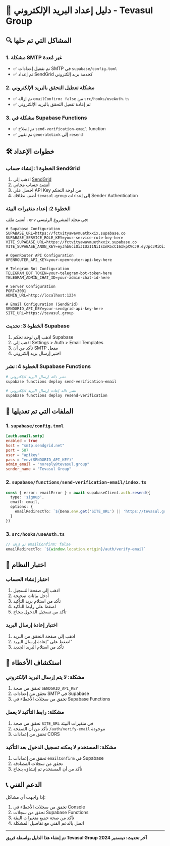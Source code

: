 # 📧 دليل إعداد البريد الإلكتروني - Tevasul Group

## 🔍 **المشاكل التي تم حلها**

### **1. مشكلة SMTP غير مُعدة**
- ✅ تم تفعيل إعدادات SMTP في `supabase/config.toml`
- ✅ تم إعداد SendGrid كخدمة بريد إلكتروني

### **2. مشكلة تعطيل التحقق بالبريد الإلكتروني**
- ✅ تم إزالة `emailConfirm: false` من `src/hooks/useAuth.ts`
- ✅ تم إعادة تفعيل التحقق بالبريد الإلكتروني

### **3. مشكلة في Supabase Functions**
- ✅ تم إصلاح `send-verification-email` function
- ✅ تم تغيير `generateLink` إلى `resend`

## 🛠️ **خطوات الإعداد**

### **الخطوة 1: إنشاء حساب SendGrid**

1. اذهب إلى [SendGrid](https://sendgrid.com/)
2. أنشئ حساب مجاني
3. احصل على API Key من لوحة التحكم
4. أضف نطاقك `tevasul.group` إلى إعدادات Sender Authentication

### **الخطوة 2: إعداد متغيرات البيئة**

أنشئ ملف `.env` في مجلد المشروع الرئيسي:

```env
# Supabase Configuration
SUPABASE_URL=https://fctvityawavmuethxxix.supabase.co
SUPABASE_SERVICE_ROLE_KEY=your-service-role-key-here
VITE_SUPABASE_URL=https://fctvityawavmuethxxix.supabase.co
VITE_SUPABASE_ANON_KEY=eyJhbGciOiJIUzI1NiIsInR5cCI6IkpXVCJ9.eyJpc3MiOiJzdXBhYmFzZSIsInJlZiI6ImZjdHZpdHlhd2F2bXVldGh4eGl4Iiwicm9sZSI6ImFub24iLCJpYXQiOjE3NTUwNzA5ODAsImV4cCI6MjA3MDY0Njk4MH0.d6T4MrGgV3vKZjcQ02vjf8_oDeRu9SJQXNgA0LJHlq0

# OpenRouter API Configuration
OPENROUTER_API_KEY=your-openrouter-api-key-here

# Telegram Bot Configuration
TELEGRAM_BOT_TOKEN=your-telegram-bot-token-here
TELEGRAM_ADMIN_CHAT_ID=your-admin-chat-id-here

# Server Configuration
PORT=3001
ADMIN_URL=http://localhost:1234

# Email Configuration (SendGrid)
SENDGRID_API_KEY=your-sendgrid-api-key-here
SITE_URL=https://tevasul.group
```

### **الخطوة 3: تحديث Supabase**

1. اذهب إلى لوحة تحكم Supabase
2. اذهب إلى Settings > Auth > Email Templates
3. تأكد من أن SMTP مفعل
4. اختبر إرسال بريد إلكتروني

### **الخطوة 4: نشر Supabase Functions**

```bash
# نشر دالة إرسال البريد الإلكتروني
supabase functions deploy send-verification-email

# نشر دالة إعادة إرسال البريد الإلكتروني
supabase functions deploy resend-verification
```

## 🔧 **الملفات التي تم تعديلها**

### **1. `supabase/config.toml`**
```toml
[auth.email.smtp]
enabled = true
host = "smtp.sendgrid.net"
port = 587
user = "apikey"
pass = "env(SENDGRID_API_KEY)"
admin_email = "noreply@tevasul.group"
sender_name = "Tevasul Group"
```

### **2. `supabase/functions/send-verification-email/index.ts`**
```typescript
const { error: emailError } = await supabaseClient.auth.resend({
  type: 'signup',
  email: email,
  options: {
    emailRedirectTo: `${Deno.env.get('SITE_URL') || 'https://tevasul.group'}/auth/verify-email`
  }
})
```

### **3. `src/hooks/useAuth.ts`**
```typescript
// تم إزالة emailConfirm: false
emailRedirectTo: `${window.location.origin}/auth/verify-email`
```

## 🧪 **اختبار النظام**

### **اختبار إنشاء الحساب**
1. اذهب إلى صفحة التسجيل
2. أدخل بيانات صحيحة
3. تأكد من استلام بريد التأكيد
4. اضغط على رابط التأكيد
5. تأكد من تسجيل الدخول بنجاح

### **اختبار إعادة إرسال البريد**
1. اذهب إلى صفحة التحقق من البريد
2. اضغط على "إعادة إرسال البريد"
3. تأكد من استلام البريد الجديد

## 🚨 **استكشاف الأخطاء**

### **مشكلة: لا يتم إرسال البريد الإلكتروني**
1. تحقق من صحة `SENDGRID_API_KEY`
2. تحقق من إعدادات SMTP في Supabase
3. تحقق من سجلات الأخطاء في Supabase Functions

### **مشكلة: رابط التأكيد لا يعمل**
1. تحقق من صحة `SITE_URL` في متغيرات البيئة
2. تأكد من أن الصفحة `/auth/verify-email` موجودة
3. تحقق من إعدادات CORS

### **مشكلة: المستخدم لا يمكنه تسجيل الدخول بعد التأكيد**
1. تحقق من إعدادات `emailConfirm` في Supabase
2. تحقق من سجلات المصادقة
3. تأكد من أن المستخدم تم إنشاؤه بنجاح

## 📞 **الدعم الفني**

إذا واجهت أي مشاكل:
1. تحقق من سجلات الأخطاء في Console
2. تحقق من سجلات Supabase Functions
3. تأكد من صحة جميع متغيرات البيئة
4. اتصل بالدعم الفني مع تفاصيل المشكلة

---

**تم إنشاء هذا الدليل بواسطة فريق Tevasul Group**
**آخر تحديث: ديسمبر 2024**

